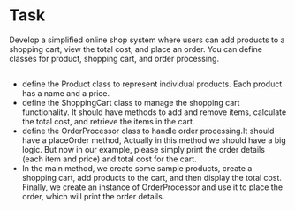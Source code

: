 # Task
Develop a simplified online shop system where users can add products to a shopping cart, view the total cost, and place an order.
You can define classes for product, shopping cart, and order processing.
## 
* define the Product class to represent individual products. Each product has a name and a price.
* define the ShoppingCart class to manage the shopping cart functionality. It should have methods to add and remove items, calculate the total cost, and retrieve the items in the cart.
*  define the OrderProcessor class to handle order processing.It should have a placeOrder method, 
Actually in this method we should have a big logic. But now in our example, please simply print the order details (each item and price) and total cost for the cart.
* In the main method, we create some sample products, create a shopping cart, add products to the cart, and then display the total cost. Finally, we create an instance of OrderProcessor and use it to place the order, which will print the order details.

